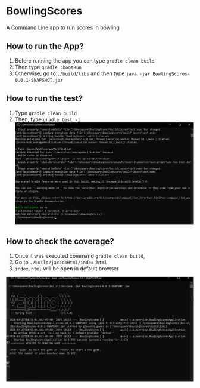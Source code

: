 # BowlingScores
A Command Line app to run scores in bowling


## How to run the App?
1. Before running the app you can type `gradle clean build`
2. Then type `gradle :bootRun`
3. Otherwise, go to `./build/libs` and then type `java -jar BowlingScores-0.0.1-SNAPSHOT.jar`

## How to run the test?
1. Type `gradle clean build`
2. Then, type `gradle test -i`
![img_1.png](img_1.png)

## How to check the coverage?
1. Once it was executed command `gradle clean build`, 
2. Go to `./build/jacocoHtml/index.html`
3. `index.html` will be open in default browser

![img.png](img.png)
